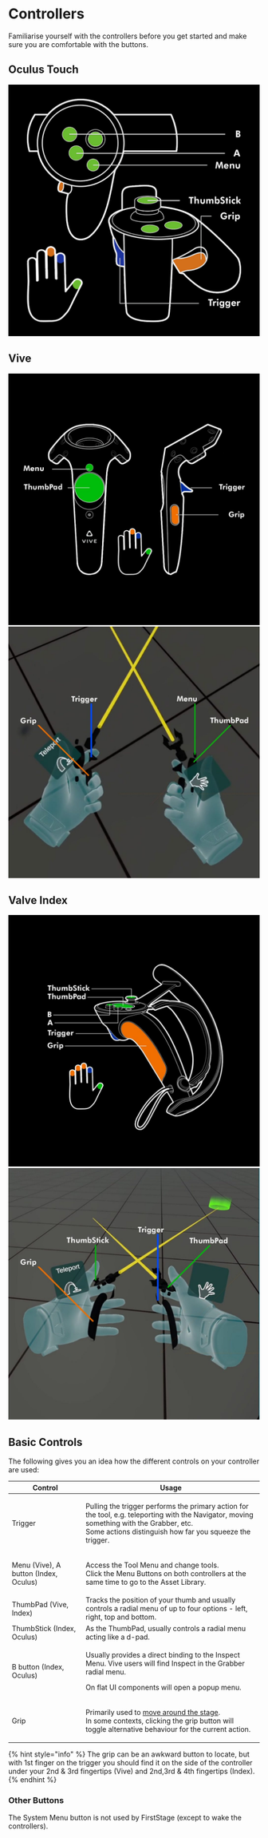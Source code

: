 # Controllers

Familiarise yourself with the controllers before you get started and make sure you are comfortable with the buttons.

## Oculus Touch

![](<../../.gitbook/assets/Oculus Touch Controllers layout.jpg>)

## Vive

![](<../../.gitbook/assets/image (8) (3).png>)![](<../../.gitbook/assets/image (6).png>)

## Valve Index

![](<../../.gitbook/assets/image (11).png>)![](<../../.gitbook/assets/image (2) (1).png>)

## Basic Controls

The following gives you an idea how the different controls on your controller are used:

| Control                               | Usage                                                                                                                                                                                                           |
| ------------------------------------- | --------------------------------------------------------------------------------------------------------------------------------------------------------------------------------------------------------------- |
| Trigger                               | <p>Pulling the trigger performs the primary action for the tool, e.g. teleporting with the Navigator, moving something with the Grabber, etc. <br>Some actions distinguish how far you squeeze the trigger.</p> |
| Menu (Vive), A button (Index, Oculus) | <p>Access the Tool Menu and change tools.<br>Click the Menu Buttons on both controllers at the same time to go to the Asset Library.</p>                                                                        |
| ThumbPad (Vive, Index)                | Tracks the position of your thumb and usually controls a radial menu of up to four options - left, right, top and bottom.                                                                                       |
| ThumbStick (Index, Oculus)            | As the ThumbPad, usually controls a radial menu acting like a d-pad.                                                                                                                                            |
| B button (Index, Oculus)              | <p>Usually provides a direct binding to the Inspect Menu. Vive users will find Inspect in the Grabber radial menu. </p><p>On flat UI components will open a popup menu.</p>                                     |
| Grip                                  | <p>Primarily used to <a href="../moving-around/">move around the stage</a>.<br>In some contexts, clicking the grip button will toggle alternative behaviour for the current action. </p>                        |

{% hint style="info" %}
The grip can be an awkward button to locate, but with 1st finger on the trigger you should find it on the side of the controller under your 2nd & 3rd fingertips (Vive) and 2nd,3rd & 4th fingertips (Index).
{% endhint %}

### Other Buttons

The System Menu button is not used by FirstStage (except to wake the controllers).

